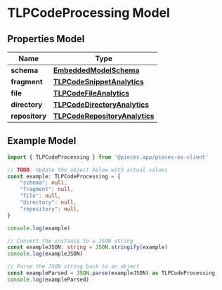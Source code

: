 
# TLPCodeProcessing Model


## Properties Model

Name | Type
------------ | -------------
**schema** | [**EmbeddedModelSchema**](EmbeddedModelSchema)
**fragment** | [**TLPCodeSnippetAnalytics**](TLPCodeSnippetAnalytics)
**file** | [**TLPCodeFileAnalytics**](TLPCodeFileAnalytics)
**directory** | [**TLPCodeDirectoryAnalytics**](TLPCodeDirectoryAnalytics)
**repository** | [**TLPCodeRepositoryAnalytics**](TLPCodeRepositoryAnalytics)

## Example Model

```typescript
import { TLPCodeProcessing } from '@pieces.app/pieces-os-client'

// TODO: Update the object below with actual values
const example: TLPCodeProcessing = {
    "schema": null,
    "fragment": null,
    "file": null,
    "directory": null,
    "repository": null,
}

console.log(example)

// Convert the instance to a JSON string
const exampleJSON: string = JSON.stringify(example)
console.log(exampleJSON)

// Parse the JSON string back to an object
const exampleParsed = JSON.parse(exampleJSON) as TLPCodeProcessing
console.log(exampleParsed)
```


